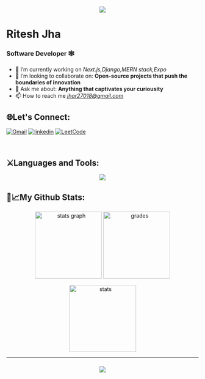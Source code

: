 <h1 align="center">
    <img src="https://readme-typing-svg.herokuapp.com/?font=Righteous&size=35&color=4169E1&center=true&vCenter=true&width=500&height=70&duration=4000&lines=Hi+There!+👋;+I'm+Ritesh!⚡;" />
</h1>

<h1 align="left">Ritesh Jha</h1> 
<h3 align="left">Software Developer 🕸️</h3>


- 🌱 I’m currently working on *Next.js,Django,MERN stack,Expo*
- 🤝 I’m looking to collaborate on: **Open-source projects that push the boundaries of innovation**
- 💬 Ask me about: **Anything that captivates your curiousity**
- 📫 How to reach me *jhar27018@gmail.com*


## 🌐Let's Connect:
[![Gmail](https://img.shields.io/badge/gmail-EA4335?style=for-the-badge&logo=gmail&logoColor=white)](mailto:jhar27018@gmail.com)
[![linkedin](https://img.shields.io/badge/LinkedIn-0077B5?style=for-the-badge&logo=linkedin&logoColor=white)](https://www.linkedin.com/in/ritesh-jha-668b21267/)
[![LeetCode](https://img.shields.io/badge/-LeetCode-FFA116?style=for-the-badge&logo=LeetCode&logoColor=black)](https://leetcode.com/u/RDOCODE/)

<br/>

## ⚔️Languages and Tools: 
<p align="center">
  <a href="https://skillicons.dev">
    <img src="https://skillicons.dev/icons?i=js,ts,python,go,tailwind,react,next,django,express,postgres,mongodb,mysql,docker&perline=10" />
  </a>
</p>


    
## 📆📈My Github Stats:

<div align="center" gap=2>
  <img src="https://github-readme-stats.vercel.app/api/top-langs?username=r1i2t3&show_icons=true&locale=en&layout=compact&theme=radical" height="175" alt="stats graph"  />
  <img src="https://github-readme-stats.vercel.app/api?username=r1i2t3&show_icons=true&theme=transparent" height="175" alt="grades"/>
  <br>
  <p><img align="center" src="https://github-readme-streak-stats.herokuapp.com/?user=r1i2t3&show_icons=true&theme=transparent" height="175" alt="stats" /></p>
</div>

<hr/>
<h3 align="center">
    <img src="https://readme-typing-svg.herokuapp.com/?font=Righteous&size=25&color=F7A810&center=true&vCenter=true&width=500&height=70&duration=4000&lines=Thanks+for+visiting!+✌️;+🔗Connect+with+me+on+Linkedin!;">
</h3>
